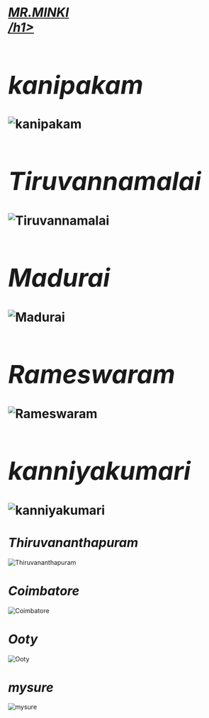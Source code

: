 <b><i><u><h1><br>      MR.MINKI     </br>/h1></u></i></b>
<html lang="en">
<head>
    <meta charset="UTF-8">
    <meta name="viewport" content="width=device-width, initial-scale=1.0">
    <title>Document</title>
</head>
<body>
    <i><h1>kanipakam</h1></i>
    <img src="https://encrypted-tbn0.gstatic.com/images?q=tbn:ANd9GcTlawnJq06oPHXYg7LwmAi314REtdr-HciZQA&s" alt="kanipakam">
    <i><h1>Tiruvannamalai</h1></i>
    <img src="https://encrypted-tbn0.gstatic.com/images?q=tbn:ANd9GcSaYicjZNZOF5VyzzJkXvlwHv8UvB3fvKVkuQ&s" alt="Tiruvannamalai">
    <i><h1>Madurai</h1></i>
    <img src="https://dynamic-media-cdn.tripadvisor.com/media/photo-o/11/71/bf/0e/madurai-meenakshi-temple.jpg?w=1000&h=1000&s=1" alt="Madurai">
    <i><h1>Rameswaram</h1></i>
    <img src="https://images.travelandleisureasia.com/wp-content/uploads/sites/3/2024/07/17172058/rameswaram-1-1600x900.jpeg" alt="Rameswaram">
    <i><h1>kanniyakumari</h1></i>
    <img src="https://s7ap1.scene7.com/is/image/incredibleindia/thiruvalluvar-statue-kanyakumari-tamil-nadu-hero?qlt=82&ts=1726674535176" alt="kanniyakumari">
    <h1><i>Thiruvananthapuram</i></h1>
    <img src="https://www.keralatourism.org/_next/image/?url=http%3A%2F%2F127.0.0.1%2Fktadmin%2Fimg%2Fpages%2Fmobile%2Fthiruvananthapuram-1713788259_cc3e007203a550edfaa7.webp&w=3840&q=75" alt="Thiruvananthapuram">
    <i><h1>Coimbatore</h1></i>
    <img src="https://encrypted-tbn0.gstatic.com/images?q=tbn:ANd9GcTO1eGuoTE8Qaim2OSA2CQI7kndLH3msKMCKw&s" alt="Coimbatore">
    <i><h1>Ooty</h1></i>
    <img src="https://encrypted-tbn0.gstatic.com/images?q=tbn:ANd9GcSwLynrfcDrd_XI4y_ce-aICQaVQw88suT5wA&s" alt="Ooty">
    <i><h1>mysure</h1></i>
    <img src="https://media-cdn.tripadvisor.com/media/photo-s/16/72/f0/29/mysure-palace.jpg" alt="mysure">
</body>
</html>
